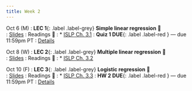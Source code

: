 ```yaml
---
title: Week 2 
---
```



Oct 6 (M)
: **LEC 1**{: .label .label-grey} **Simple linear regression** 🎥  
    : [Slides](.)
: Readings 📖
: * [ISLP Ch. 3.1](https://www.statlearning.com/)
: **Quiz 1 DUE**{: .label .label-red } — due 11:59pm PT
: [Details](.)

Oct 8 (W)
: **LEC 2**{: .label .label-grey} **Multiple linear regression** 🎥  
    : [Slides](.)
: Readings 📖
: * [ISLP Ch. 3.2](https://www.statlearning.com/)

Oct 10 (F)
: **LEC 3**{: .label .label-grey} **Logistic regression** 🎥  
    : [Slides](.)
: Readings 📖
: * [ISLP Ch. 3.3](https://www.statlearning.com/)
: **HW 2 DUE**{: .label .label-red } — due 11:59pm PT
: [Details](.)
